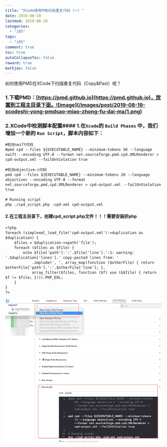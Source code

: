 ```yaml
---
title: "XCode使用PMD扫描重复代码（一）"
date: 2019-08-19
lastmod: 2019-08-19
categories:
  - "iOS"
tags:
  - "iOS"
comment: true
toc: true
autoCollapseToc: false
reward: true
mathjax: false
---
```


如何使用PMD在XCode下扫描重复代码（Copy&Past）呢？

### 1.下载PMD：[https://pmd.github.io](https://pmd.github.io)，放置到工程主目录下面。![image](/images/post/2019-08-19-xcodeshi-yong-pmdsao-miao-zhong-fu-dai-ma/1.png) 

### 2.XCode中检测脚本配置#### 1.在`Xcode`的 `Build Phases` 中，我们增加一个新的 `Run Script`，脚本内容如下：

	#检测swift代码
	#pmd cpd --files ${EXECUTABLE_NAME} --minimum-tokens 50 --language swift --encoding UTF-8 --format net.sourceforge.pmd.cpd.XMLRenderer > cpd-output.xml --failOnViolation true

	#检测objective-c代码
	pmd cpd --files ${EXECUTABLE_NAME} --minimum-tokens 20 --language objectivec --encoding UTF-8 --format net.sourceforge.pmd.cpd.XMLRenderer > cpd-output.xml --failOnViolation true

	# Running script
	php ./cpd_script.php -cpd-xml cpd-output.xml
	
	
#### 2.在工程主目录下，创建cpd_script.php文件！！！需要安装好php

	<?php
	foreach (simplexml_load_file('cpd-output.xml')->duplication as $duplication) {
	    $files = $duplication->xpath('file');
	    foreach ($files as $file) {
	        echo $file['path'].':'.$file['line'].':1: warning: '.$duplication['lines'].' copy-pasted lines from: '
	            .implode(', ', array_map(function ($otherFile) { return $otherFile['path'].':'.$otherFile['line']; },
	            array_filter($files, function ($f) use (&$file) { return $f != $file; }))).PHP_EOL;
	    }
	}
	?>
	
	
![image](/images/post/2019-08-19-xcodeshi-yong-pmdsao-miao-zhong-fu-dai-ma/2.jpg) 	
	